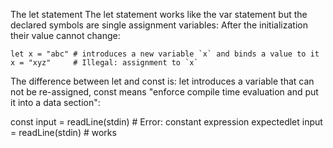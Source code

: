 The let statement
The let statement works like the var statement but the declared symbols are single assignment variables: After the initialization their value cannot change:

```
let x = "abc" # introduces a new variable `x` and binds a value to it
x = "xyz"     # Illegal: assignment to `x`
```

The difference between let and const is: let introduces a variable that can not be re-assigned, const means "enforce compile time evaluation and put it into a data section":

const input = readLine(stdin) # Error: constant expression expectedlet input = readLine(stdin)   # works